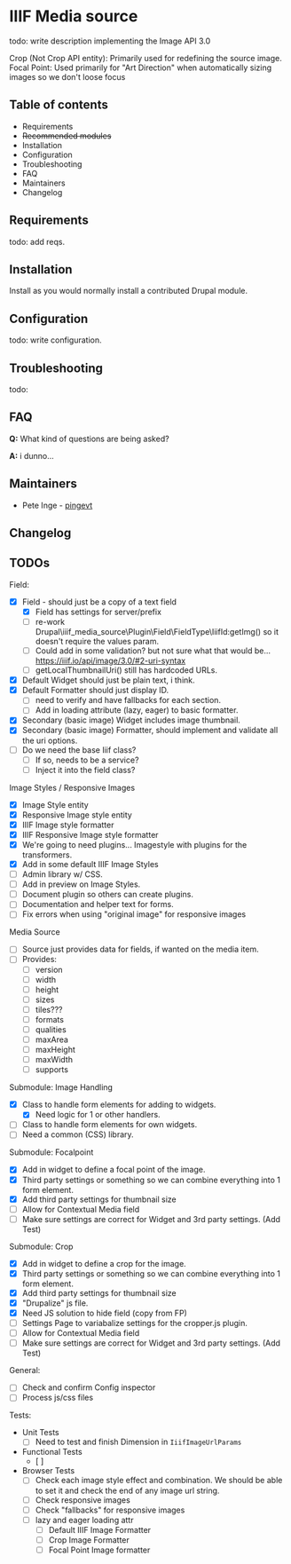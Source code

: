 # IIIF Media source

todo: write description
implementing the Image API 3.0

Crop (Not Crop API entity): Primarily used for redefining the source image.
Focal Point: Used primarily for "Art Direction" when automatically sizing images so we don't loose focus

## Table of contents

- Requirements
- ~~Recommended modules~~
- Installation
- Configuration
- Troubleshooting
- FAQ
- Maintainers
- Changelog

## Requirements

todo: add reqs.

## Installation

Install as you would normally install a contributed Drupal module.

## Configuration

todo: write configuration.

## Troubleshooting

todo:

## FAQ

**Q:** What kind of questions are being asked?

**A:** i dunno...

## Maintainers

- Pete Inge - [pingevt](https://www.drupal.org/u/pingevt)

## Changelog

## TODOs

Field:
- [x] Field - should just be a copy of a text field
  - [x] Field has settings for server/prefix
  - [ ] re-work Drupal\iiif_media_source\Plugin\Field\FieldType\IiifId:getImg() so it doesn't require the values param.
  - [ ] Could add in some validation? but not sure what that would be... https://iiif.io/api/image/3.0/#2-uri-syntax
  - [ ] getLocalThumbnailUri() still has hardcoded URLs.
- [x] Default Widget should just be plain text, i think.
- [x] Default Formatter should just display ID.
  - [ ] need to verify and have fallbacks for each section.
  - [ ] Add in loading attribute (lazy, eager) to basic formatter.
- [x] Secondary (basic image) Widget includes image thumbnail.
- [x] Secondary (basic image) Formatter, should implement and validate all the uri options.
- [ ] Do we need the base Iiif class?
  - [ ] If so, needs to be a service?
  - [ ] Inject it into the field class?

Image Styles / Responsive Images
- [x] Image Style entity
- [x] Responsive Image style entity
- [x] IIIF Image style formatter
- [x] IIIF Responsive Image style formatter
- [x] We're going to need plugins... Imagestyle with plugins for the transformers.
- [x] Add in some default IIIF Image Styles
- [ ] Admin library w/ CSS.
- [ ] Add in preview on Image Styles.
- [ ] Document plugin so others can create plugins.
- [ ] Documentation and helper text for forms.
- [ ] Fix errors when using "original image" for responsive images

Media Source
- [ ] Source just provides data for fields, if wanted on the media item.
- [ ] Provides:
  - [ ] version
  - [ ] width
  - [ ] height
  - [ ] sizes
  - [ ] tiles???
  - [ ] formats
  - [ ] qualities
  - [ ] maxArea
  - [ ] maxHeight
  - [ ] maxWidth
  - [ ] supports

Submodule: Image Handling
- [x] Class to handle form elements for adding to widgets.
  - [x] Need logic for 1 or other handlers.
- [ ] Class to handle form elements for own widgets.
- [ ] Need a common (CSS) library.

Submodule: Focalpoint
- [x] Add in widget to define a focal point of the image.
- [x] Third party settings or something so we can combine everything into 1 form element.
- [x] Add third party settings for thumbnail size
- [ ] Allow for Contextual Media field
- [ ] Make sure settings are correct for Widget and 3rd party settings. (Add Test)

Submodule: Crop
- [x] Add in widget to define a crop for the image.
- [x] Third party settings or something so we can combine everything into 1 form element.
- [x] Add third party settings for thumbnail size
- [x] "Drupalize" js file.
- [x] Need JS solution to hide field (copy from FP)
- [ ] Settings Page to variabalize settings for the cropper.js plugin.
- [ ] Allow for Contextual Media field
- [ ] Make sure settings are correct for Widget and 3rd party settings. (Add Test)

General:
- [ ] Check and confirm Config inspector
- [ ] Process js/css files

Tests:
- Unit Tests
  - [ ] Need to test and finish Dimension in `IiifImageUrlParams`
- Functional Tests
  - [ ]
- Browser Tests
  - [ ] Check each image style effect and combination. We should be able to set it and check the end of any image url string.
  - [ ] Check responsive images
  - [ ] Check "fallbacks" for responsive images
  - [ ] lazy and eager loading attr
    - [ ] Default IIIF Image Formatter
    - [ ] Crop Image Formatter
    - [ ] Focal Point Image formatter
